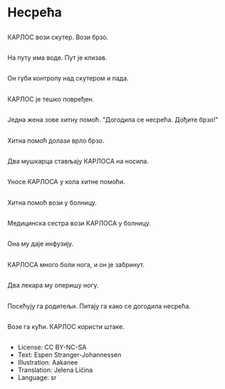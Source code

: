 # Несрећа

##
КАРЛОС вози скутер. Вози брзо.

##
На путу има воде. Пут је клизав.

##
Он губи контролу над скутером и пада.

##
КАРЛОС је тешко повређен.

##
Једна жена зове хитну помоћ. "Догодила се несрећа. Дођите брзо!"

##
Хитна помоћ долази врло брзо.

##
Два мушкарца стављају КАРЛОСА на носила.

##
Уносе КАРЛОСА у кола хитне помоћи.

##
Хитна помоћ вози у болницу.

##
Медицинска сестра вози КАРЛОСА у болницу.

##
Она му даје инфузију.

##
КАРЛОСА много боли нога, и он је забринут.

##
Два лекара му оперишу ногу.

##
Посећују га родитељи. Питају га како се догодила несрећа.

##
Возе га кући. КАРЛОС користи штаке.

##
* License: CC BY-NC-SA
* Text: Espen Stranger-Johannessen
* Illustration: Aakanee
* Translation: Jelena Ličina
* Language: sr

